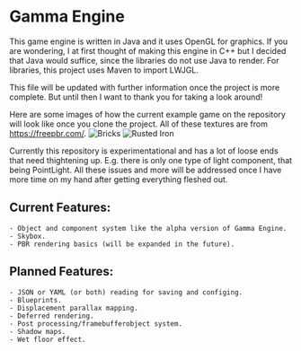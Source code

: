 # Gamma Engine
This game engine is written in Java and it uses OpenGL for graphics. If you are wondering, I at first thought of making this engine in C++ but I decided that Java would suffice, since the libraries do not use Java to render. For libraries, this project uses Maven to import LWJGL. 

This file will be updated with further information once the project is more complete. But until then I want to thank you for taking a look around!

Here are some images of how the current example game on the repository will look like once you clone the project. All of these textures are from https://freepbr.com/.
![Bricks](https://imgur.com/0v1vkQy.png)
![Rusted Iron](https://imgur.com/tZvtTqv.png)

Currently this repository is experimentational and has a lot of loose ends that need thightening up. E.g. there is only one type of light component, that being PointLight. All these issues and more will be addressed once I have more time on my hand after getting everything fleshed out.

## Current Features:
    - Object and component system like the alpha version of Gamma Engine.
    - Skybox.
    - PBR rendering basics (will be expanded in the future).
    
## Planned Features:
    - JSON or YAML (or both) reading for saving and configing.
    - Blueprints.
    - Displacement parallax mapping.
    - Deferred rendering.
    - Post processing/framebufferobject system.
    - Shadow maps.
    - Wet floor effect.
